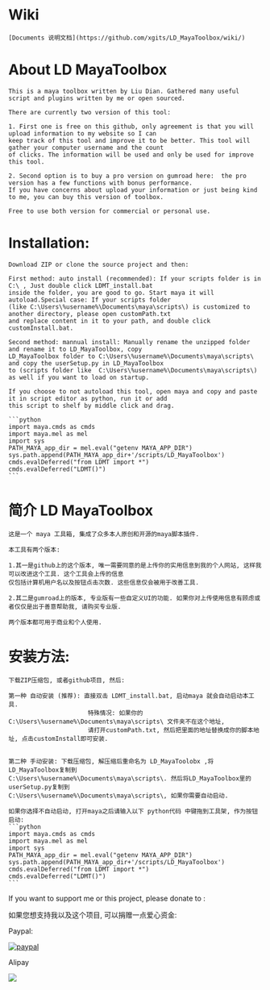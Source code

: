 
# Wiki
    [Documents 说明文档](https://github.com/xgits/LD_MayaToolbox/wiki/)

# About LD MayaToolbox
    This is a maya toolbox written by Liu Dian. Gathered many useful script and plugins written by me or open sourced.

    There are currently two version of this tool:
    
    1. First one is free on this github, only agreement is that you will upload information to my website so I can
    keep track of this tool and improve it to be better. This tool will gather your computer username and the count
    of clicks. The information will be used and only be used for improve this tool. 

    2. Second option is to buy a pro version on gumroad here:  the pro version has a few functions with bonus performance. 
    If you have concerns about upload your information or just being kind to me, you can buy this version of toolbox. 

    Free to use both version for commercial or personal use.

# Installation:

    Download ZIP or clone the source project and then:

    First method: auto install (recommended): If your scripts folder is in C:\ , Just double click LDMT_install.bat 
    inside the folder, you are good to go. Start maya it will autoload.Special case: If your scripts folder 
    (like C:\Users\%username%\Documents\maya\scripts\) is customized to another directory, please open customPath.txt
    and replace content in it to your path, and double click customInstall.bat.

    Second method: mannual install: Manually rename the unzipped folder and rename it to LD_MayaToolbox, copy 
    LD_MayaToolbox folder to C:\Users\%username%\Documents\maya\scripts\ and copy the userSetup.py in LD_MayaToolbox 
    to (scripts folder like  C:\Users\%username%\Documents\maya\scripts\) as well if you want to load on startup.

    If you choose to not autoload this tool, open maya and copy and paste it in script editor as python, run it or add 
    this script to shelf by middle click and drag.

    ```python
    import maya.cmds as cmds 
    import maya.mel as mel
    import sys
    PATH_MAYA_app_dir = mel.eval("getenv MAYA_APP_DIR")
    sys.path.append(PATH_MAYA_app_dir+'/scripts/LD_MayaToolbox')
    cmds.evalDeferred("from LDMT import *")
    cmds.evalDeferred("LDMT()") 
    ```

# 简介 LD MayaToolbox
    这是一个 maya 工具箱, 集成了众多本人原创和开源的maya脚本插件.

    本工具有两个版本:
    
    1.其一是github上的这个版本, 唯一需要同意的是上传你的实用信息到我的个人网站, 这样我可以改进这个工具. 这个工具会上传的信息
    仅包括计算机用户名以及按钮点击次数. 这些信息仅会被用于改善工具.

    2.其二是gumroad上的版本, 专业版有一些自定义UI的功能. 如果你对上传使用信息有顾虑或者仅仅是出于善意帮助我, 请购买专业版.

    两个版本都可用于商业和个人使用.

# 安装方法:
    下载ZIP压缩包, 或者github项目, 然后:

    第一种 自动安装 (推荐): 直接双击 LDMT_install.bat, 启动maya 就会自动启动本工具. 
                          特殊情况: 如果你的C:\Users\%username%\Documents\maya\scripts\ 文件夹不在这个地址, 
                          请打开customPath.txt, 然后把里面的地址替换成你的脚本地址, 点击customInstall即可安装.
                    

    第二种 手动安装: 下载压缩包, 解压缩后重命名为 LD_MayaToolobx ,将LD_MayaToolbox复制到    
    C:\Users\%username%\Documents\maya\scripts\. 然后将LD_MayaToolbox里的userSetup.py复制到
    C:\Users\%username%\Documents\maya\scripts\, 如果你需要自动启动.
        
    如果你选择不自动启动, 打开maya之后请输入以下 python代码 中键拖到工具架, 作为按钮启动:
    ```python
    import maya.cmds as cmds 
    import maya.mel as mel
    import sys
    PATH_MAYA_app_dir = mel.eval("getenv MAYA_APP_DIR")
    sys.path.append(PATH_MAYA_app_dir+'/scripts/LD_MayaToolbox')
    cmds.evalDeferred("from LDMT import *")
    cmds.evalDeferred("LDMT()") 
    ```
If you want to support me or this project, please donate to :

如果您想支持我以及这个项目, 可以捐赠一点爱心资金:

Paypal:

[![paypal](https://www.paypalobjects.com/en_US/i/btn/btn_donateCC_LG.gif)](http://paypal.me/xgits)

Alipay

![](http://www.xgits.com:8181/uploads/201805/resume/attach_15300a3ac989111e.png)
